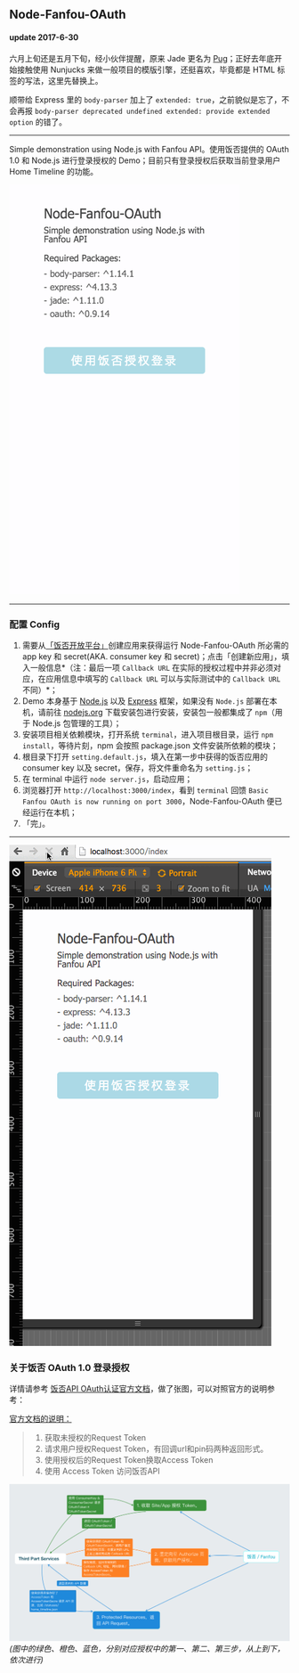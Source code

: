 ## Node-Fanfou-OAuth

#### update 2017-6-30 
六月上旬还是五月下旬，经小伙伴提醒，原来 Jade 更名为 [Pug](https://pugjs.org/api/getting-started.html)；正好去年底开始接触使用 Nunjucks 来做一般项目的模版引擎，还挺喜欢，毕竟都是 HTML 标签的写法，这里先替换上。

顺带给 Express 里的 `body-parser` 加上了 `extended: true`，之前貌似是忘了，不会再报 `body-parser deprecated undefined extended: provide extended option` 的错了。

___

Simple demonstration using Node.js with Fanfou API。使用饭否提供的 OAuth 1.0 和 Node.js 进行登录授权的 Demo；目前只有登录授权后获取当前登录用户 Home Timeline 的功能。

![img](media/node_fanfou_oauth.png)

---

### 配置 Config 
1. 需要从[「饭否开放平台」](http://fanfou.com/apps)创建应用来获得运行 Node-Fanfou-OAuth 所必需的 app key 和 secret(AKA. consumer key 和 secret)；点击「创建新应用」，填入一般信息*（注：最后一项 `Callback URL` 在实际的授权过程中并非必须对应，在应用信息中填写的 `Callback URL` 可以与实际测试中的 `Callback URL` 不同）*；
2. Demo 本身基于 [Node.js](https://nodejs.org) 以及 [Express](http://expressjs.com/) 框架，如果没有 `Node.js` 部署在本机，请前往 [nodejs.org](https://nodejs.org/en/) 下载安装包进行安装，安装包一般都集成了 `npm`（用于 Node.js 包管理的工具）；
3. 安装项目相关依赖模块，打开系统 `terminal`，进入项目根目录，运行 `npm install`，等待片刻，npm 会按照 package.json 文件安装所依赖的模块；
4. 根目录下打开 `setting.default.js`，填入在第一步中获得的饭否应用的 consumer key 以及 secret，保存，将文件重命名为 `setting.js`；
5. 在 terminal 中运行 `node server.js`，启动应用；
6. 浏览器打开 `http://localhost:3000/index`，看到 `terminal` 回馈 `Basic Fanfou OAuth is now running on port 3000`，Node-Fanfou-OAuth 便已经运行在本机；
7. 「完」。

---
![img](media/fanfou_oauth.gif)

### 关于饭否 OAuth 1.0 登录授权
详情请参考 [饭否API OAuth认证官方文档](https://github.com/FanfouAPI/FanFouAPIDoc/wiki/Oauth)，做了张图，可以对照官方的说明参考：

[官方文档的说明：](https://github.com/FanfouAPI/FanFouAPIDoc/wiki/Oauth#%E8%AE%A4%E8%AF%81%E6%B5%81%E7%A8%8B%E5%92%8C%E8%AE%BF%E9%97%AE%E6%B5%81%E7%A8%8B)

>1. 获取未授权的Request Token
>2. 请求用户授权Request Token，有回调url和pin码两种返回形式。
>3. 使用授权后的Request Token换取Access Token
>4. 使用 Access Token 访问饭否API

![img](media/fanfou_oauth_process.png)
*(图中的绿色、橙色、蓝色，分别对应授权中的第一、第二、第三步，从上到下，依次进行)*


